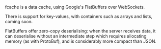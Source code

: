fcache is a data cache, using Google's FlatBuffers over WebSockets.

There is support for key-values, with containers such as arrays and lists, coming soon.

FlatBuffers offer zero-copy deserialising: when the server receives data, it can deserialise without an intermediate step which requires allocating memory (as with ProtoBuf), and is considerably more compact than JSON.